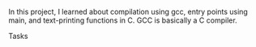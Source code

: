 In this project, I learned about compilation using gcc, entry points using main, and text-printing functions in C. GCC is basically a C compiler.

Tasks
